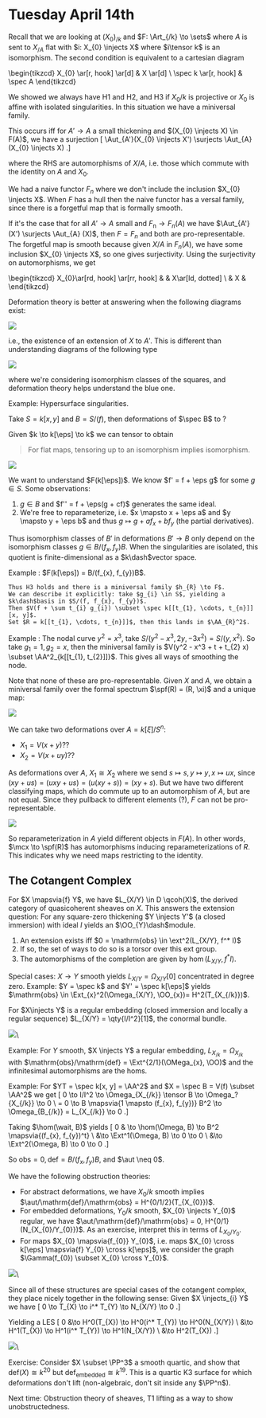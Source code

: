 # Tuesday April 14th

Recall that we are looking at $(X_{0})_{/k}$ and $F: \Art_{/k} \to \sets$ where $A$ is sent to $X_{/A}$ flat with $i: X_{0} \injects X$ where $i\tensor k$ is an isomorphism.
The second condition is equivalent to a cartesian diagram

\begin{tikzcd}
  X_{0} 
  \ar[r, hook]
  \ar[d] 
& X 
  \ar[d] 
\\
  \spec k \ar[r, hook] 
& \spec A
\end{tikzcd}


We showed we always have H1 and H2, and H3 if $X_{0}/k$ is projective or $X_{0}$ is affine with isolated singularities.
In this situation we have a miniversal family.

This occurs iff for $A' \to A$ a small thickening and $(X_{0} \injects X) \in F(A)$, we have a surjection
\[
\Aut_{A'}(X_{0} \injects X') \surjects \Aut_{A}(X_{0} \injects X)
.\]

where the RHS are automorphisms of $X/A$, i.e. those which commute with the identity on $A$ and $X_{0}$.

We had a naive functor $F_{n}$ where we don't include the inclusion $X_{0} \injects X$.
When $F$ has a hull then the naive functor has a versal family, since there is a forgetful map that is formally smooth.

If it's the case that for all $A' \to A$ small and $F_{\text{n}} \to F_{n}(A)$ we have $\Aut_{A'}(X') \surjects \Aut_{A} (X)$, then $F = F_{n}$ and both are pro-representable.
The forgetful map is smooth because given $X/A$ in $F_{n}(A)$, we have some inclusion $X_{0} \injects X$, so one gives surjectivity.
Using the surjectivity on automorphisms, we get

\begin{tikzcd}
X_{0}\ar[rd, hook] \ar[rr, hook] & & X\ar[ld, dotted] \\
& X & 
\end{tikzcd}


Deformation theory is better at answering when the following diagrams exist:

![](figures/image_2020-04-14-12-48-11.png)

i.e., the existence of an extension of $X$ to $A'$.
This is different than understanding diagrams of the following type

![](figures/image_2020-04-14-12-50-29.png)

where we're considering isomorphism classes of the squares, and deformation theory helps understand the blue one.

Example:
Hypersurface singularities.

Take $S = k[x, y]$ and $B = S/(f)$, then deformations of $\spec B$ to ?

Given $k \to k[\eps] \to k$ we can tensor to obtain

> For flat maps, tensoring up to an isomorphism implies isomorphism.

![](figures/image_2020-04-14-12-55-58.png)

We want to understand $F(k[\eps])$.
We know $f' = f + \eps g$ for some $g\in S$.
Some observations:

1. $g\in B$ and $f'' = f + \eps(g + cf)$ generates the same ideal.
2. We're free to reparameterize, i.e. $x \mapsto x + \eps a$ and $y \mapsto y + \eps b$ and thus $g \mapsto g + a f_{x} + b f_{y}$ (the partial derivatives).

Thus isomorphism classes of $B'$ in deformations $B' \to B$ only depend on the isomorphism classes $g\in B/(f_{x}, f_{y}) B$.
When the singularities are isolated, this quotient is finite-dimensional as a $k\dash$vector space.

Example
:   $F(k[\eps]) = B/(f_{x}, f_{y})B$.

    Thus H3 holds and there is a miniversal family $h_{R} \to F$.
    We can describe it explicitly: take $g_{i} \in S$, yielding a $k\dash$basis in $S/(f, f_{x}, f_{y})$.
    Then $V(f + \sum t_{i} g_{i}) \subset \spec k[[t_{1}, \cdots, t_{n}]][x, y]$.
    Set $R = k[[t_{1}, \cdots, t_{n}]]$, then this lands in $\AA_{R}^2$.

Example
:   The nodal curve $y^2 = x^3$, take $S/(y^2-x^3, 2y, -3x^2) = S/(y, x^2)$.
    So take $g_{1} = 1, g_{2} = x$, then the miniversal family is $V(y^2 - x^3 + t + t_{2} x) \subset \AA^2_{k[[t_{1}, t_{2}]]}$.
    This gives all ways of smoothing the node.

Note that none of these are pro-representable. 
Given $X$ and $A$, we obtain a miniversal family over the formal spectrum $\spf(R) = (R, \xi)$ and a unique map:

![](figures/image_2020-04-14-13-10-21.png)

We can take two deformations over $A = k[\xi]/ S^n$:

- $X_{1} = V(x + y)$??
- $X_{2} = V(x + uy)$??

As deformations over $A$, $X_{1} \cong X_{2}$ where we send $s\mapsto s, y\mapsto y, x\mapsto ux$, since $(xy + us) = (uxy + us) = (u(xy + s)) = (xy + s)$.
But we have two different classifying maps, which do commute up to an automorphism of $A$, but are not equal.
Since they pullback to different elements (?), $F$ can not be pro-representable.


![](figures/image_2020-04-14-13-20-05.png)

So reparameterization in $A$ yield different objects in $F(A)$.
In other words, $\mcx \to \spf(R)$ has automorphisms inducing reparameterizations of $R$.
This indicates why we need maps restricting to the identity.

## The Cotangent Complex 

For $X \mapsvia{f} Y$, we have $L_{X/Y} \in D \qcoh(X)$, the derived category of quasicoherent sheaves on $X$.
This answers the extension question:
For any square-zero thickening $Y \injects Y'$ (a closed immersion) with ideal $I$ yields an $\OO_{Y}\dash$module.


1. An extension exists iff $0 = \mathrm{obs} \in \ext^2(L_{X/Y}, f^* I)$
2. If so, the set of ways to do so is a torsor over this ext group.
3. The automorphisms of the completion are given by $\hom(L_{X/Y}, f^* I)$.

Special cases:
$X \to Y$ smooth yields $L_{X/Y} = \Omega_{X/Y}[0]$ concentrated in degree zero.
Example:
$Y = \spec k$ and $Y' = \spec k[\eps]$ yields $\mathrm{obs} \in \Ext_{x}^2(\Omega_{X/Y}, \OO_{x})= H^2(T_{X_{/k}})$.

For $X\injects Y$ is a regular embedding (closed immersion and locally a regular sequence) $L_{X/Y} = \qty{I/I^2}[1]$, the conormal bundle.

![](figures/image_2020-04-14-13-32-13.png)\

Example:
For $Y$ smooth, $X \injects Y$ a regular embedding, $L_{X_{/k}} = \Omega_{X_{/k}}$ with $\mathrm{obs}/\mathrm{def} = \Ext^{2/1}(\OMega_{x}, \OO)$ and the infinitesimal automorphisms are the homs.

Example:
For $YT = \spec k[x, y] = \AA^2$ and $X = \spec B = V(f) \subset \AA^2$ we get
\[
0 \to I/I^2 \to \Omega_{X_{/k}} \tensor B \to \Omega_?{X_{/k}} \to 0 \\
= 0 \to B \mapsvia{1 \mapsto (f_{x}, f_{y})} B^2 \to \Omega_{B_{/k}} = L_{X_{/k}} \to 0
.\]

Taking $\hom(\wait, B)$ yields
\[
0 & \to \hom(\Omega, B) \to B^2 \mapsvia{(f_{x}, f_{y})^t} \\ 
&\to \Ext^1(\Omega, B) \to 0 \to 0 \\
&\to \Ext^2(\Omega, B) \to 0 \to 0
.\]

So $\mathrm{obs} = 0, \mathrm{def} = B/(f_{x}, f_{y})B$, and $\aut \neq 0$.

We have the following obstruction theories:

- For abstract deformations, we have $X_{0}/k$ smooth implies $\aut/\mathrm{def}/\mathrm{obs} = H^{0/1/2}(T_{X_{0}})$.
- For embedded deformations, $Y_{0}/k$ smooth, $X_{0} \injects Y_{0}$ regular, we have $\aut/\mathrm{def}/\mathrm{obs} = 0, H^{0/1}(N_{X_{0}/Y_{0}})$.
  As an exercise, interpret this in terms of $L_{X_{0}/Y_{0}}$.
- For maps $X_{0} \mapsvia{f_{0}} Y_{0}$, i.e. maps $X_{0} \cross k[\eps] \mapsvia{f} Y_{0} \cross k[\eps]$, we consider the graph $\Gamma(f_{0}) \subset X_{0} \cross Y_{0}$.

 ![](figures/image_2020-04-14-13-43-40.png)\

Since all of these structures are special cases of the cotangent complex, they place nicely together in the following sense:
Given $X \injects_{i} Y$ we have
\[
0 \to T_{X} \to i^* T_{Y} \to N_{X/Y} \to 0
.\]

Yielding a LES
\[
0 &\to H^0(T_{X}) \to H^0(i^* T_{Y}) \to H^0(N_{X/Y}) \\
&\to H^1(T_{X}) \to H^1(i^* T_{Y}) \to H^1(N_{X/Y}) \\
&\to H^2(T_{X}) 
.\]


![](figures/image_2020-04-14-13-47-05.png)\

Exercise:
Consider $X \subset \PP^3$ a smooth quartic, and show that $\mathrm{def}(X) \cong k^{20}$ but $\mathrm{def}_{\text{embedded}} \cong k^{19}$.
This is a quartic K3 surface for which deformations don't lift (non-algebraic, don't sit inside any $\PP^n$).

Next time:
Obstruction theory of sheaves, T1 lifting as a way to show unobstructedness.
